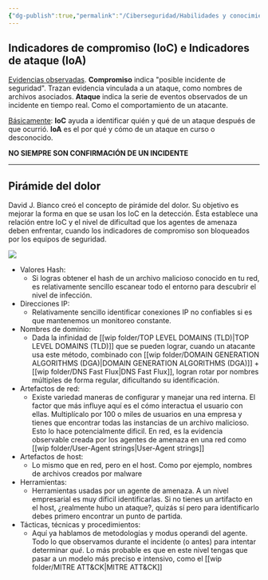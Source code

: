 ```yaml
---
{"dg-publish":true,"permalink":"/Ciberseguridad/Habilidades y conocimientos básicos/Gestion de incidentes/Pirámide del dolor/"}
---
```


## Indicadores de compromiso (IoC) e Indicadores de ataque (IoA)

<u>Evidencias observadas</u>.
**Compromiso** indica "posible incidente de seguridad". Trazan evidencia vinculada a un ataque, como nombres de archivos asociados.
**Ataque** indica la serie de eventos observados de un incidente en tiempo real. Como el comportamiento de un atacante.

<u>Básicamente</u>:
**IoC** ayuda a identificar quién y qué de un ataque después de que ocurrió.
**IoA** es el por qué y cómo de un ataque en curso o desconocido.

**NO SIEMPRE SON CONFIRMACIÓN DE UN INCIDENTE**

---

## Pirámide del dolor

David J. Bianco creó el concepto de pirámide del dolor. Su objetivo es mejorar la forma en que se usan los IoC en la detección.
Ésta establece una relación entre IoC y el nivel de dificultad que los agentes de amenaza deben enfrentar, cuando los indicadores de compromiso son bloqueados por los equipos de seguridad.

<img src="https://blogger.googleusercontent.com/img/b/R29vZ2xl/AVvXsEgx1UShcW3qOx2XR-CHbbtfyG_VWpwCgEcuziAsiiueSMDfKkTMsL_8MOn92vofA1v64Gj3CGSy6FFbRoZYIPAmWNEHKSkBp6DDA-AmFLRuAWPC9b6i1AZjQOujblyTiXyXmdm6r6tk4guX/s1600/Pyramid+of+Pain+v2.png" style="width: 10%px;">

- Valores Hash:
	- Si logras obtener el hash de un archivo malicioso conocido en tu red, es relativamente sencillo escanear todo el entorno para descubrir el nivel de infección.
- Direcciones IP:
	- Relativamente sencillo identificar conexiones IP no confiables si es que mantenemos un monitoreo constante.
- Nombres de dominio:
	- Dada la infinidad de [[wip folder/TOP LEVEL DOMAINS (TLD)\|TOP LEVEL DOMAINS (TLD)]] que se pueden lograr, cuando un atacante usa este método, combinado con [[wip folder/DOMAIN GENERATION ALGORITHMS (DGA)\|DOMAIN GENERATION ALGORITHMS (DGA)]] + [[wip folder/DNS Fast Flux\|DNS Fast Flux]], logran rotar por nombres múltiples de forma regular, dificultando su identificación.
- Artefactos de red:
	- Existe variedad maneras de configurar y manejar una red interna. El factor que más influye aquí es el cómo interactua el usuario con ellas. Multiplícalo por 100 o miles de usuarios en una empresa y tienes que encontrar todas las instancias de un archivo malicioso. Esto lo hace potencialmente dificil.
	  En red, es la evidencia observable creada por los agentes de amenaza en una red como [[wip folder/User-Agent strings\|User-Agent strings]]
- Artefactos de host:
	- Lo mismo que en red, pero en el host. Como por ejemplo, nombres de archivos creados por malware
- Herramientas:
	- Herramientas usadas por un agente de amenaza. A un nivel empresarial es muy díficil identificarlas. Si no tienes un artifacto en el host, ¿realmente hubo un ataque?, quizás sí pero para identificarlo debes primero encontrar un punto de partida.
- Tácticas, técnicas y procedimientos:
	- Aquí ya hablamos de metodologías y modus operandi del agente. Todo lo que observamos durante el incidente (o antes) para intentar determinar *qué*. Lo más probable es que en este nivel tengas que pasar a un modelo más preciso e intensivo, como el [[wip folder/MITRE ATT&CK\|MITRE ATT&CK]]

